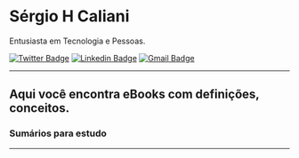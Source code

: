 # Sérgio H Caliani

Entusiasta em Tecnologia e Pessoas.

[![Twitter Badge](https://img.shields.io/badge/-@shcaliani-crimson?style=flat-square&labelColor=crimson&logo=twitter&logoColor=white&link=https://twitter.com/shcaliani)](https://twitter.com/shcaliani) 
[![Linkedin Badge](https://img.shields.io/badge/-Sergio%20Caliani-crimson?style=flat-square&logo=Linkedin&logoColor=white&link=https://www.linkedin.com/in/sergiohcaliani/)](https://www.linkedin.com/in/sergiohcaliani/) 
[![Gmail Badge](https://img.shields.io/badge/-shcaliani@gmail-crimson?style=flat-square&logo=Gmail&logoColor=white&link=mailto:shcaliani@gmail.com)](mailto:shcaliani@gmail.com)

___

## Aqui você encontra eBooks com definições, conceitos.

### Sumários para estudo

___
